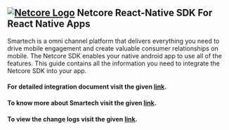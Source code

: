 ## [![Netcore Logo](https://netcore.in/wp-content/themes/netcore/img/Netcore-new-Logo.png)](http:www.netcore.in)  Netcore React-Native SDK For React Native Apps
Smartech is a omni channel platform that delivers everything you need to drive mobile engagement and create valuable consumer relationships on mobile. The Netcore SDK enables your native android app to use all of the features. This guide contains all the information you need to integrate the Netcore SDK into your app.

#### For detailed integration document visit the given [link](https://docs.netcoresmartech.com/docs/react-native-sdk-integration).
#### To know more about Smartech visit the given [link](https://docs.netcoresmartech.com/).
#### To view the change logs visit the given [link](https://docs.netcoresmartech.com/docs/sdk-changelog). 

